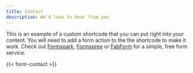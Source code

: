 ```yaml
---
title: Contact
description: We'd love to hear from you
---
```


This is an example of a custom shortcode that you can put right into your content.
You will need to add a form action to the the shortcode to make it work.
Check out [Formspark](https://formspark.io/), [Formspree](https://formspree.io/)
or [FabForm](https://fabform.io) for a simple, free form service.

{{< form-contact >}}
